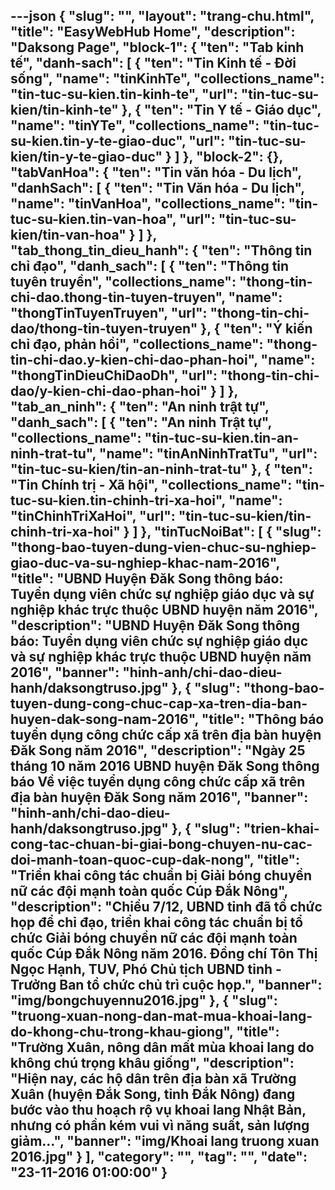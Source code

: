---json
{
    "slug": "",
    "layout": "trang-chu.html",
    "title": "EasyWebHub Home",
    "description": "Daksong Page",
    "block-1": {
        "ten": "Tab kinh tế",
        "danh-sach": [
            {
                "ten": "Tin Kinh tế - Đời sống",
                "name": "tinKinhTe",
                "collections_name": "tin-tuc-su-kien.tin-kinh-te",
                "url": "tin-tuc-su-kien/tin-kinh-te"
            },
            {
                "ten": "Tin Y tế - Giáo dục",
                "name": "tinYTe",
                "collections_name": "tin-tuc-su-kien.tin-y-te-giao-duc",
                "url": "tin-tuc-su-kien/tin-y-te-giao-duc"
            }
        ]
    },
    "block-2": {},
    "tabVanHoa": {
        "ten": "Tin văn hóa - Du lịch",
        "danhSach": [
            {
                "ten": "Tin Văn hóa - Du lịch",
                "name": "tinVanHoa",
                "collections_name": "tin-tuc-su-kien.tin-van-hoa",
                "url": "tin-tuc-su-kien/tin-van-hoa"
            }
        ]
    },
    "tab_thong_tin_dieu_hanh": {
        "ten": "Thông tin chỉ đạo",
        "danh_sach": [
            {
                "ten": "Thông tin tuyên truyền",
                "collections_name": "thong-tin-chi-dao.thong-tin-tuyen-truyen",
                "name": "thongTinTuyenTruyen",
                "url": "thong-tin-chi-dao/thong-tin-tuyen-truyen"
            },
            {
                "ten": "Ý kiến chỉ đạo, phản hồi",
                "collections_name": "thong-tin-chi-dao.y-kien-chi-dao-phan-hoi",
                "name": "thongTinDieuChiDaoDh",
                "url": "thong-tin-chi-dao/y-kien-chi-dao-phan-hoi"
            }
        ]
    },
    "tab_an_ninh": {
        "ten": "An ninh trật tự",
        "danh_sach": [
            {
                "ten": "An ninh Trật tự",
                "collections_name": "tin-tuc-su-kien.tin-an-ninh-trat-tu",
                "name": "tinAnNinhTratTu",
                "url": "tin-tuc-su-kien/tin-an-ninh-trat-tu"
            },
            {
                "ten": "Tin Chính trị - Xã hội",
                "collections_name": "tin-tuc-su-kien.tin-chinh-tri-xa-hoi",
                "name": "tinChinhTriXaHoi",
                "url": "tin-tuc-su-kien/tin-chinh-tri-xa-hoi"
            }
        ]
    },
    "tinTucNoiBat": [
        {
            "slug": "thong-bao-tuyen-dung-vien-chuc-su-nghiep-giao-duc-va-su-nghiep-khac-nam-2016",
            "title": "UBND Huyện Đăk Song thông báo: Tuyển dụng viên chức sự nghiệp giáo dục và sự nghiệp khác trực thuộc UBND huyện năm 2016",
            "description": "UBND Huyện Đăk Song thông báo: Tuyển dụng viên chức sự nghiệp giáo dục và sự nghiệp khác trực thuộc UBND huyện năm 2016",
            "banner": "hinh-anh/chi-dao-dieu-hanh/daksongtruso.jpg"
        },
        {
            "slug": "thong-bao-tuyen-dung-cong-chuc-cap-xa-tren-dia-ban-huyen-dak-song-nam-2016",
            "title": "Thông báo tuyển dụng công chức cấp xã trên địa bàn huyện Đăk Song năm 2016",
            "description": "Ngày 25 tháng 10 năm 2016 UBND huyện Đăk Song thông báo Về việc tuyển dụng công chức cấp xã trên địa bàn huyện Đăk Song năm 2016",
            "banner": "hinh-anh/chi-dao-dieu-hanh/daksongtruso.jpg"
        },
        {
            "slug": "trien-khai-cong-tac-chuan-bi-giai-bong-chuyen-nu-cac-doi-manh-toan-quoc-cup-dak-nong",
            "title": "Triển khai công tác chuẩn bị Giải bóng chuyền nữ các đội mạnh toàn quốc Cúp Đắk Nông",
            "description": "Chiều 7/12, UBND tỉnh đã tổ chức họp để chỉ đạo, triển khai công tác chuẩn bị tổ chức Giải bóng chuyền nữ các đội mạnh toàn quốc Cúp Đắk Nông năm 2016. Đồng chí Tôn Thị Ngọc Hạnh, TUV, Phó Chủ tịch UBND tỉnh - Trưởng Ban tổ chức chủ trì cuộc họp.",
            "banner": "img/bongchuyennu2016.jpg"
        },
        {
            "slug": "truong-xuan-nong-dan-mat-mua-khoai-lang-do-khong-chu-trong-khau-giong",
            "title": "Trường Xuân, nông dân mất mùa khoai lang do không chú trọng khâu giống",
            "description": "Hiện nay, các hộ dân trên địa bàn xã Trường Xuân (huyện Đắk Song, tỉnh Đắk Nông) đang bước vào thu hoạch rộ vụ khoai lang Nhật Bản, nhưng có phần kém vui vì năng suất, sản lượng giảm...",
            "banner": "img/Khoai lang truong xuan 2016.jpg"
        }
    ],
    "category": "",
    "tag": "",
    "date": "23-11-2016 01:00:00"
}
---
